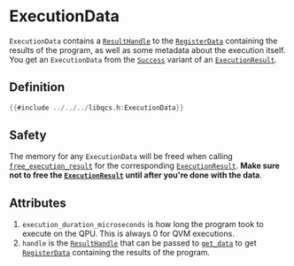 # ExecutionData

`ExecutionData` contains a [`ResultHandle`] to the [`RegisterData`] containing the results of the program, as well as some metadata about the execution itself. You get an `ExecutionData` from the [`Success`] variant of an [`ExecutionResult`].

## Definition

```c
{{#include ../../../libqcs.h:ExecutionData}}
```

## Safety

The memory for any `ExecutionData` will be freed when calling [`free_execution_result`] for the corresponding [`ExecutionResult`]. **Make sure not to free the [`ExecutionResult`] until after you're done with the data**.

## Attributes

1. `execution_duration_microseconds` is how long the program took to execute on the QPU. This is always 0 for QVM executions.
2. `handle` is the [`ResultHandle`] that can be passed to [`get_data`] to get [`RegisterData`] containing the results of the program.

[`get_data`]: get_data.md
[`free_execution_result`]: free_execution_result.md
[`ExecutionResult`]: execution_result.md
[`RegisterData`]: register_data.md
[`Success`]: execution_result.md#success
[`ResultHandle`]: result_handle.md
